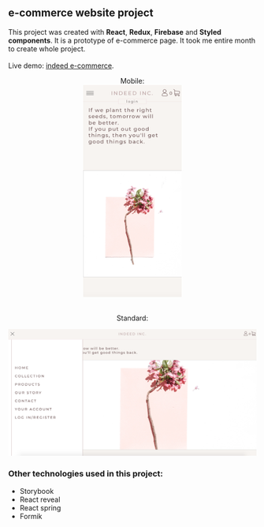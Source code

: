 ## e-commerce website project

This project was created with <b>React</b>, <b>Redux</b>, <b>Firebase</b> and <b>Styled components</b>.
It is a prototype of e-commerce page. It took me entire month to create whole project. <br><br>
Live demo: [indeed e-commerce](https://confident-clarke-d591b9.netlify.com/).<br>
<p align="center">
  Mobile:<br>
  <img src="screenshots/landingMobile.png" width="200" height="430">
</p>
<p align="center"><br>Standard:<br><p>
<img src="screenshots/landingStandard.png">

### Other technologies used in this project:
- Storybook
- React reveal
- React spring
- Formik

